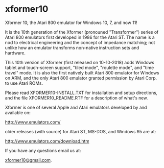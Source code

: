 # xformer10
Xformer 10, the Atari 800 emulator for Windows 10, 7, and now 11!

It is the 10th generation of the Xformer (pronouned "Transformer") series of
Atari 800 emulators first developed in 1986 for the Atari ST.  The name is a
nod to electrical engineering and the concept of impedance matching; not unlike
how an emulator transforms non-native instruction sets and hardware.

This 10th version of Xformer (first released on 10-10-2018) adds Windows tablet
and touch-screen support, "tiled mode", "roulette mode", and "time travel" mode.
It is also the first natively built Atari 800 emulator for Windows on ARM, and
the only Atari 800 emulator granted permission by Atari Corp. to use Atari ROMs.

Please read XFORMER10-INSTALL.TXT for installation and setup directions,
and the file XFORMER10_README.RTF for a description of what's new.

Xformer is one of several Apple and Atari emulators developed by and available on:

   http://www.emulators.com/

older releases (with source) for Atari ST, MS-DOS, and Windows 95 are at:

   http://www.emulators.com/download.htm

If you have any questions email us at:

   xformer10@gmail.com.

